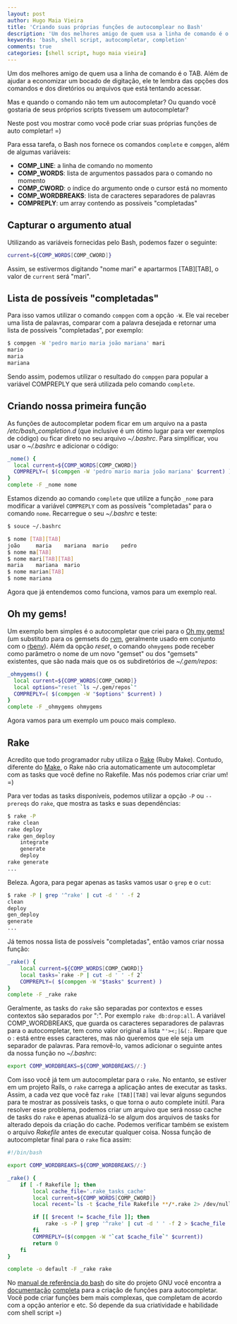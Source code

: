 ```yaml
---
layout: post
author: Hugo Maia Vieira
title: 'Criando suas próprias funções de autocomplear no Bash'
description: 'Um dos melhores amigo de quem usa a linha de comando é o TAB. Mas e quando o comando não tem um autocompletar? Neste post vou mostrar como você pode criar suas próprias funções de autocompletar!'
keywords: 'bash, shell script, autocompletar, completion'
comments: true
categories: [shell script, hugo maia vieira]
---
```


Um dos melhores amigo de quem usa a linha de comando é o TAB. Além de ajudar a
economizar um bocado de digitação, ele te lembra das opções dos comandos e dos
diretórios ou arquivos que está tentando acessar.

Mas e quando o comando não tem um autocompletar? Ou quando você gostaria de
seus próprios scripts tivessem um autocompletar?

Neste post vou mostrar como você pode criar suas próprias funções de auto
completar! =)

<!-- more -->

Para essa tarefa, o Bash nos fornece os comandos `complete` e `compgen`, além de
algumas variáveis:

- **COMP_LINE**: a linha de comando no momento
- **COMP_WORDS**: lista de argumentos passados para o comando no momento
- **COMP_CWORD**: o índice do argumento onde o cursor está no momento
- **COMP_WORDBREAKS**: lista de caracteres separadores de palavras
- **COMPREPLY**: um array contendo as possíveis "completadas"

## Capturar o argumento atual

Utilizando as variáveis fornecidas pelo Bash, podemos fazer o seguinte:

``` bash
current=${COMP_WORDS[COMP_CWORD]}
```

Assim, se estivermos digitando "nome mari" e apartarmos [TAB][TAB], o valor de
`current` será "mari".


## Lista de possíveis "completadas"

Para isso vamos utilizar o comando `compgen` com a opção `-W`. Ele vai receber
uma lista de palavras, comparar com a palavra desejada e retornar uma lista de
possíveis "completadas", por exemplo:

``` bash
$ compgen -W 'pedro mario maria joão mariana' mari
mario
maria
mariana
```

Sendo assim, podemos utilizar o resultado do `compgen` para popular a variável
COMPREPLY que será utilizada pelo comando `complete`.


## Criando nossa primeira função

As funções de autocompletar podem ficar em um arquivo na a pasta
*/etc/bash_completion.d* (que inclusive é um ótimo lugar para ver exemplos de
código) ou ficar direto no seu arquivo *~/.bashrc*. Para simplificar, vou usar o
*~/.bashrc* e adicionar o código:

``` bash
_nome() {
  local current=${COMP_WORDS[COMP_CWORD]}
  COMPREPLY=( $(compgen -W 'pedro mario maria joão mariana' $current) )
}
complete -F _nome nome
```

Estamos dizendo ao comando `complete` que utilize a função `_nome` para
modificar a variável `COMPREPLY` com as possíveis "completadas" para o comando
`nome`. Recarregue o seu *~/.bashrc* e teste:

``` bash
$ souce ~/.bashrc

$ nome [TAB][TAB]
joão     maria    mariana  mario    pedro
$ nome ma[TAB]
$ nome mari[TAB][TAB]
maria    mariana  mario
$ nome marian[TAB]
$ nome mariana
```

Agora que já entendemos como funciona, vamos para um exemplo real.

## Oh my gems!

Um exemplo bem simples é o autocompletar que criei para o
[Oh my gems!](http://blog.zenspider.com/blog/2012/09/ohmygems.html) (um
substituto para os gemsets do [rvm](https://rvm.io), geralmente usado em
conjunto com o [rbenv](http://rbenv.org/)). Além da opção *reset*, o comando
`ohmygems` pode receber como parâmetro o nome de um novo "gemset" ou dos
"gemsets" existentes, que são nada mais que os os subdiretórios de
*~/.gem/repos*:

``` bash
_ohmygems() {
  local current=${COMP_WORDS[COMP_CWORD]}
  local options="reset `ls ~/.gem/repos`"
  COMPREPLY=( $(compgen -W "$options" $current) )
}
complete -F _ohmygems ohmygems
```

Agora vamos para um exemplo um pouco mais complexo.

## Rake

Acredito que todo programador ruby utiliza o [Rake](http://rake.rubyforge.org/)
(Ruby Make). Contudo, diferente do [Make](http://www.gnu.org/software/make/), o
Rake não cria automaticamente um autocompletar com as tasks que você define no
Rakefile. Mas nós podemos criar criar um! =)

Para ver todas as tasks disponíveis, podemos utilizar a opção `-P` ou
`--prereqs` do `rake`, que mostra as tasks e suas dependências:

``` bash
$ rake -P
rake clean
rake deploy
rake gen_deploy
    integrate
    generate
    deploy
rake generate
...
```

Beleza. Agora, para pegar apenas as tasks vamos usar o `grep` e o `cut`:

``` bash
$ rake -P | grep '^rake' | cut -d ' ' -f 2
clean
deploy
gen_deploy
generate
...
```

Já temos nossa lista de possíveis "completadas", então vamos criar nossa função:

``` bash
_rake() {
    local current=${COMP_WORDS[COMP_CWORD]}
    local tasks=`rake -P | cut -d ' ' -f 2`
    COMPREPLY=( $(compgen -W "$tasks" $current) )
}
complete -F _rake rake
```

Geralmente, as tasks do `rake` são separadas por contextos e esses contextos são
separados por ":". Por exemplo `rake db:drop:all`. A variável COMP_WORDBREAKS,
que guarda os caracteres separadores de palavras para o autocompletar, tem como
valor original a lista `"'><;|&(:`. Repare que o : está entre esses caracteres,
mas não queremos que ele seja um separador de palavras. Para removê-lo, vamos
adicionar o seguinte antes da nossa função no *~/.bashrc*:

``` bash
export COMP_WORDBREAKS=${COMP_WORDBREAKS//:}
```

Com isso você já tem um autocompletar para o `rake`. No entanto, se estiver em
um projeto Rails, o `rake` carrega a aplicação antes de executar as tasks.
Assim, a cada vez que você faz `rake [TAB][TAB]` vai levar alguns segundos para
te mostrar as possíveis tasks, o que torna o auto complete inútil. Para resolver
esse problema, podemos criar um arquivo que será nosso cache de tasks do `rake`
e apenas atualizá-lo se algum dos arquivos de tasks for alterado depois da
criação do cache. Podemos verificar também se existem o arquivo *Rakefile* antes
de executar qualquer coisa. Nossa função de autocompletar final para o `rake`
fica assim:

``` bash
#!/bin/bash

export COMP_WORDBREAKS=${COMP_WORDBREAKS//:}

_rake() {
    if [ -f Rakefile ]; then
        local cache_file='.rake_tasks_cache'
        local current=${COMP_WORDS[COMP_CWORD]}
        local recent=`ls -t $cache_file Rakefile **/*.rake 2> /dev/null | head -n 1`

        if [[ $recent != $cache_file ]]; then
            rake -s -P | grep '^rake' | cut -d ' ' -f 2 > $cache_file
        fi
        COMPREPLY=($(compgen -W "`cat $cache_file`" $current))
        return 0
    fi
}

complete -o default -F _rake rake
```

No [manual de referência do bash](http://migre.me/epSSg) do site do projeto GNU
você encontra a [documentação](http://migre.me/epT2p)
[completa](http://migre.me/epSUw) para a criação de funções para autocompletar.
Você pode criar funções bem mais complexas, que completam de acordo com a opção
anterior e etc. Só depende da sua criatividade e habilidade com shell script =)

